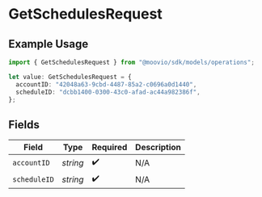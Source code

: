 # GetSchedulesRequest

## Example Usage

```typescript
import { GetSchedulesRequest } from "@moovio/sdk/models/operations";

let value: GetSchedulesRequest = {
  accountID: "42048a63-9cbd-4487-85a2-c0696a0d1440",
  scheduleID: "dcbb1400-0300-43c0-afad-ac44a982386f",
};
```

## Fields

| Field              | Type               | Required           | Description        |
| ------------------ | ------------------ | ------------------ | ------------------ |
| `accountID`        | *string*           | :heavy_check_mark: | N/A                |
| `scheduleID`       | *string*           | :heavy_check_mark: | N/A                |